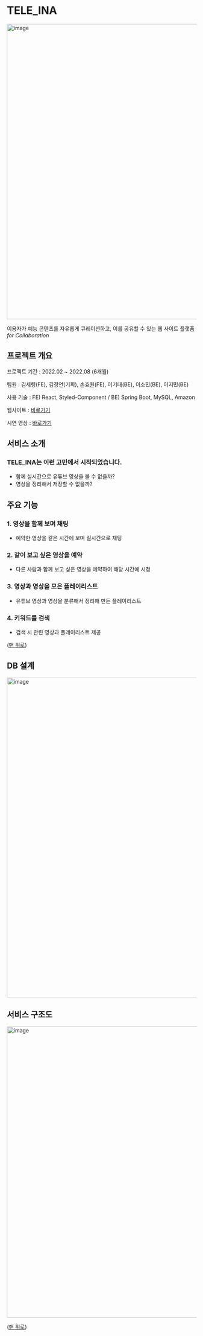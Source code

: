 # TELE_INA
<img width="783" alt="image" src="https://github.com/SeryeongK/TELE_INA_front/assets/67596636/efcb7b59-4ced-46e2-95d7-e95558916d2a">

이용자가 예능 콘텐츠를 자유롭게 큐레이션하고, 이를 공유할 수 있는 웹 사이트 플랫폼
*for Collaboration*

## 프로젝트 개요

프로젝트 기간 : 2022.02 ~ 2022.08 (6개월)

팀원 : 김세령(FE), 김정언(기획), 손효원(FE), 이기태(BE), 이소민(BE), 이지민(BE)

사용 기술 : FE) React, Styled-Component / BE) Spring Boot, MySQL, Amazon

웹사이트 : [바로가기](https://teleina.swygbro.com/)

시연 영상 : [바로가기](https://youtu.be/GS-DqhiyLTs)

## 서비스 소개

### TELE_INA는 이런 고민에서 시작되었습니다.

- 함께 실시간으로 유튜브 영상을 볼 수 없을까?
- 영상을 정리해서 저장할 수 없을까?

## 주요 기능

### 1. 영상을 함께 보며 채팅
- 예약한 영상을 같은 시간에 보며 실시간으로 채팅

### 2. 같이 보고 싶은 영상을 예약
- 다른 사람과 함께 보고 싶은 영상을 예약하여 해당 시간에 시청

### 3. 영상과 영상을 모은 플레이리스트
- 유튜브 영상과 영상을 분류해서 정리해 만든 플레이리스트

### 4. 키워드를 검색
- 검색 시 관련 영상과 플레이리스트 제공

([맨 위로](https://github.com/insight-LINK/insightLINK/#readme-top))

## DB 설계
<img width="848" alt="image" src="https://github.com/SeryeongK/TELE_INA_front/assets/67596636/079ecbd2-94bf-4ff9-9ab3-f3c96a6106c8">


## 서비스 구조도
<img width="772" alt="image" src="https://github.com/SeryeongK/TELE_INA_front/assets/67596636/66840443-e6e7-41cf-9969-6e503c88b0b9">

([맨 위로](https://github.com/insight-LINK/insightLINK/#readme-top))

